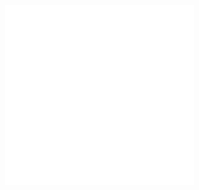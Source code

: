 
<img align="center" src="https://github.com/AlexRoman777/AlexRoman777/blob/stats/images/banner08.svg" alt="Banner" />

<img align="center" src="https://github.com/AlexRoman777/AlexRoman777/blob/stats/iso/isoview.svg" alt="Iso View" />

<img align="center" src="https://github.com/AlexRoman777/AlexRoman777/blob/stats/others/footer.svg" alt="Footer" />
